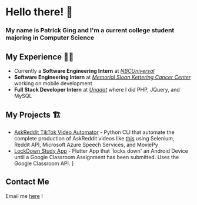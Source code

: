 # Hello there! 👋 

### My name is Patrick Ging and I'm a current college student majoring in Computer Science

## My Experience 👨‍💻 

- Currently a **Software Engineering Intern** at [_NBCUniversal_](https://www.nbcuniversal.com/) 
- **Software Engineering Intern** at [_Memorial Sloan Kettering Cancer Center_](https://www.mskcc.org/) working on mobile development 
- **Full Stack Developer Intern** at [_Unadat_](https://unadat.com/) where I did PHP, JQuery, and MySQL

## My Projects 🏗️ 

- [AskReddit TikTok Video Automator](https://github.com/patch3459/TTMake) - Python CLI that automate the complete production of AskReddit videos like [this](https://www.tiktok.com/@hot_reddit_stories/video/7115723683926215978?is_from_webapp=1&sender_device=pc&web_id=7242319391025907242) using Selenium, Reddit API, Microsoft Azure Speech Services, and MoviePy
- [LockDown Study App](https://github.com/patch3459/Foci-LockDownApp) - Flutter App that 'locks down' an Android Device until a Google Classroom Assignment has been submitted. Uses the Google Classroom API. 
]

## Contact Me

Email me [here](mailto:patrick.ging@macaulay.cuny.edu) !
